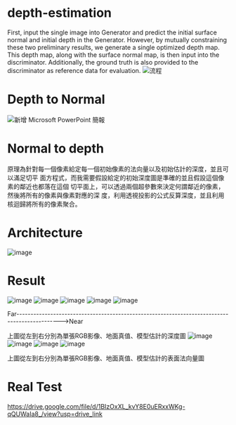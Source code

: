 # depth-estimation

First, input the single image into Generator and predict the initial surface normal and initial depth in the Generator.
However, by mutually constraining these two preliminary results, we generate a single optimized depth map. This depth map, along with the surface normal map, is then input into the discriminator. Additionally, the ground truth is also provided to the discriminator as reference data for evaluation.
![流程](https://github.com/RBing123/depth-estimation/assets/107789113/29c6a7be-8992-4834-b316-6cee2329cb27)
# Depth to Normal
![新增 Microsoft PowerPoint 簡報](https://github.com/RBing123/depth-estimation/assets/107789113/bace7707-d261-4413-bea9-622dab2b6d79)
# Normal to depth
原理為針對每一個像素給定每一個初始像素的法向量以及初始估計的深度，並且可以滿足切平
面方程式，而我需要假設給定的初始深度圖是準確的並且假設這個像素的鄰近也都落在這個
切平面上，可以透過兩個超參數來決定何謂鄰近的像素，然後將所有的像素與像素對應的深
度，利用透視投影的公式反算深度，並且利用核迴歸將所有的像素聚合。

# Architecture
![image](https://github.com/RBing123/depth-estimation/assets/107789113/5bd3f168-0868-42de-a5f8-c2cb67f9d38e)
# Result
![image](https://github.com/RBing123/depth-estimation/assets/107789113/c812e7ab-f60c-4785-9ba8-e7a20c2ef8af)
![image](https://github.com/RBing123/depth-estimation/assets/107789113/c6d8c446-1db0-41ac-a23d-cec24c1e07ed)
![image](https://github.com/RBing123/depth-estimation/assets/107789113/adba2f4f-18e7-403d-b408-15b73321b4c8)
![image](https://github.com/RBing123/depth-estimation/assets/107789113/82b73d0c-ad83-4c67-8d84-1eab0f57f7b1)
![image](https://github.com/RBing123/depth-estimation/assets/107789113/9eab39a0-e661-494e-bbde-757fe578c11f)


Far---------------------------------------------------------------------------------------------->Near

上圖從左到右分別為單張RGB影像、地面真值、模型估計的深度圖
![image](https://github.com/RBing123/depth-estimation/assets/107789113/0ffe3af7-7ed2-422b-8753-f898ee96ce69)
![image](https://github.com/RBing123/depth-estimation/assets/107789113/7d9f237a-4b7e-40ac-8fc5-3aeeca1c1e31)
![image](https://github.com/RBing123/depth-estimation/assets/107789113/153e88a2-7627-45ad-a8d8-7b69f18e5467)
![image](https://github.com/RBing123/depth-estimation/assets/107789113/c97f0529-13b2-410f-9a45-041f7f0ac3e9)

上圖從左到右分別為單張RGB影像、地面真值、模型估計的表面法向量圖

# Real Test
https://drive.google.com/file/d/1BIzOxXL_kvY8E0uERxxWKg-qQUWaIa8_/view?usp=drive_link






